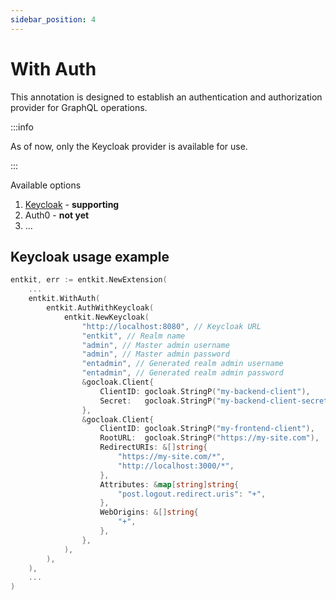 ```yaml
---
sidebar_position: 4
---
```


# With Auth

This annotation is designed to establish an authentication and authorization provider for GraphQL operations.

:::info

As of now, only the Keycloak provider is available for use.

:::


Available options
1. [Keycloak](#keycloak-usage-example) - **supporting** 
2. Auth0 - **not yet**
3. ...

## Keycloak usage example

```go title="entc.go"
entkit, err := entkit.NewExtension(
	...
    entkit.WithAuth(
        entkit.AuthWithKeycloak(
            entkit.NewKeycloak(
                "http://localhost:8080", // Keycloak URL
                "entkit", // Realm name
                "admin", // Master admin username
                "admin", // Master admin password
                "entadmin", // Generated realm admin username
                "entadmin", // Generated realm admin password
                &gocloak.Client{
                    ClientID: gocloak.StringP("my-backend-client"),
                    Secret:   gocloak.StringP("my-backend-client-secret"),
                },
                &gocloak.Client{
                    ClientID: gocloak.StringP("my-frontend-client"),
                    RootURL:  gocloak.StringP("https://my-site.com"),
                    RedirectURIs: &[]string{
                        "https://my-site.com/*",
                        "http://localhost:3000/*",
                    },
                    Attributes: &map[string]string{
                        "post.logout.redirect.uris": "+",
                    },
                    WebOrigins: &[]string{
                        "+",
                    },
                },
            ),
        ),
	),
	...
)
```